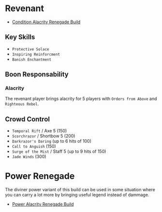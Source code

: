 # Revenant

- [Condition Alacrity Renegade Build](http://gw2skills.net/editor/?PmxAkeVlhQLsIajJRaMIKjBSjMBygjul9TH-zRJYyR3/hEnCoSpQuiAPeQCg9wrxEfVA-e)

## Key Skills

- `Protective Solace`
- `Inspiring Reinforcment`
- `Banish Enchantment`

## Boon Responsability

### Alacrity

The revenant player brings alacrity for
5 players with `Orders from Above` and `Righteous Rebel`.

## Crowd Control

- `Temporal Rift` / Axe 5 (150)
- `Scorchrazor` / Shortbow 5 (200)
- `Darkrazor's Daring` (up to 6 hits of 100)
- `Call to Anguish` (150)
- `Surge of the Mist` / Staff 5 (up to 9 hits of 150)
- `Jade Winds` (300)

# Power Renegade

The diviner power variant of this build can be used in some situation where you can carry a lot more by bringing useful legend instead of dammage.

- [Power Alacrity Renegade Build](http://gw2skills.net/editor/?PmxAwyZlxQLMPaj1RaMOKjRSjMCygJzl9rH-zRRYbhCAHdk/lRFVQ6pgtHkwYP8W0fGA-e)
